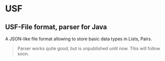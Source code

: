 # USF
## USF-File format, parser for Java

A JSON-like file format allowing to store basic data types in Lists, Pairs.

>
> Parser works quite good, but is unpublished until now.
> This will follow soon.
>
